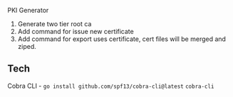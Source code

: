 PKI Generator

1. Generate two tier root ca
2. Add command for issue new certificate
3. Add command for export uses certificate, cert files will be merged and ziped.

## Tech

Cobra CLI - `go install github.com/spf13/cobra-cli@latest` `cobra-cli`
